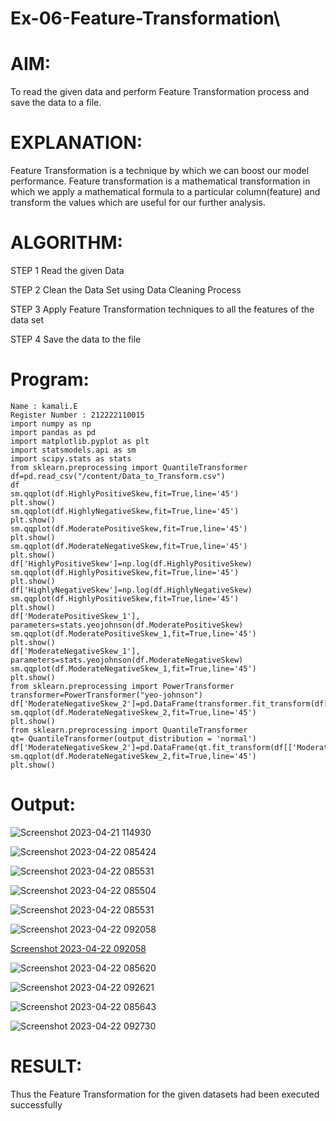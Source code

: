 # Ex-06-Feature-Transformation\

# AIM:
To read the given data and perform Feature Transformation process and save the data to a file.

# EXPLANATION:
Feature Transformation is a technique by which we can boost our model performance. Feature transformation is a mathematical transformation in which we apply a mathematical formula to a particular column(feature) and transform the values which are useful for our further analysis.

# ALGORITHM:
STEP 1 Read the given Data

STEP 2 Clean the Data Set using Data Cleaning Process

STEP 3 Apply Feature Transformation techniques to all the features of the data set

STEP 4 Save the data to the file

# Program:
~~~
Name : kamali.E
Register Number : 212222110015
import numpy as np
import pandas as pd
import matplotlib.pyplot as plt
import statsmodels.api as sm
import scipy.stats as stats
from sklearn.preprocessing import QuantileTransformer
df=pd.read_csv("/content/Data_to_Transform.csv")
df
sm.qqplot(df.HighlyPositiveSkew,fit=True,line='45')
plt.show()
sm.qqplot(df.HighlyNegativeSkew,fit=True,line='45')
plt.show()
sm.qqplot(df.ModeratePositiveSkew,fit=True,line='45')
plt.show()
sm.qqplot(df.ModerateNegativeSkew,fit=True,line='45')
plt.show()
df['HighlyPositiveSkew']=np.log(df.HighlyPositiveSkew)
sm.qqplot(df.HighlyPositiveSkew,fit=True,line='45')
plt.show()
df['HighlyNegativeSkew']=np.log(df.HighlyNegativeSkew)
sm.qqplot(df.HighlyPositiveSkew,fit=True,line='45')
plt.show()
df['ModeratePositiveSkew_1'], parameters=stats.yeojohnson(df.ModeratePositiveSkew)
sm.qqplot(df.ModeratePositiveSkew_1,fit=True,line='45')
plt.show()
df['ModerateNegativeSkew_1'], parameters=stats.yeojohnson(df.ModerateNegativeSkew)
sm.qqplot(df.ModerateNegativeSkew_1,fit=True,line='45')
plt.show()
from sklearn.preprocessing import PowerTransformer
transformer=PowerTransformer("yeo-johnson")
df['ModerateNegativeSkew_2']=pd.DataFrame(transformer.fit_transform(df[['ModerateNegativeSkew']]))
sm.qqplot(df.ModerateNegativeSkew_2,fit=True,line='45')
plt.show()
from sklearn.preprocessing import QuantileTransformer
qt= QuantileTransformer(output_distribution = 'normal')
df['ModerateNegativeSkew_2']=pd.DataFrame(qt.fit_transform(df[['ModerateNegativeSkew']]))
sm.qqplot(df.ModerateNegativeSkew_2,fit=True,line='45')
plt.show()
~~~

# Output:
![Screenshot 2023-04-21 114930](https://user-images.githubusercontent.com/120567837/233759699-3ac1e8f8-8bb6-48f2-b008-89f7278a42f7.png)

![Screenshot 2023-04-22 085424](https://user-images.githubusercontent.com/120567837/233759752-26930bf5-5ed9-406f-a945-cdcc223eed40.png)

![Screenshot 2023-04-22 085531](https://user-images.githubusercontent.com/120567837/233760285-1680e6e1-1959-44d4-9b58-92793604cb53.png)

![Screenshot 2023-04-22 085504](https://user-images.githubusercontent.com/120567837/233760340-a39ec9f9-730f-41e5-9469-255d72614a09.png)

![Screenshot 2023-04-22 085531](https://user-images.githubusercontent.com/120567837/233760444-906f00fc-7dc9-42c9-a755-6f444c5d4ffb.png)

![Screenshot 2023-04-22 092058](https://user-images.githubusercontent.com/120567837/233760837-2abaf290-800b-45b5-b96a-d21786391f27.png)

[Screenshot 2023-04-22 092058](https://user-images.githubusercontent.com/120567837/233760776-5469705c-c822-4e1f-952c-8fe9d7ad0b5e.png)

![Screenshot 2023-04-22 085620](https://user-images.githubusercontent.com/120567837/233760873-6daed830-e749-4c11-ab70-61c9d2c732d5.png)

![Screenshot 2023-04-22 092621](https://user-images.githubusercontent.com/120567837/233761010-6e36c480-bbbe-4538-b231-5a80824d7e81.png)

![Screenshot 2023-04-22 085643](https://user-images.githubusercontent.com/120567837/233760934-76363606-d737-4393-8eef-a869711d86a2.png)

![Screenshot 2023-04-22 092730](https://user-images.githubusercontent.com/120567837/233761081-81f453f1-d548-4be3-b670-9e3e5b0ce9d7.png)

# RESULT:
Thus the Feature Transformation for the given datasets had been executed successfully


















